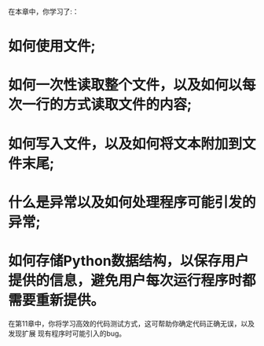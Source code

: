
<!-- 文件与异常-小结 -->
在本章中，你学习了:：
# 如何使用文件;
# 如何一次性读取整个文件，以及如何以每次一行的方式读取文件的内容;
# 如何写入文件，以及如何将文本附加到文件末尾;
# 什么是异常以及如何处理程序可能引发的异常;
# 如何存储Python数据结构，以保存用户提供的信息，避免用户每次运行程序时都需要重新提供。


在第11章中，你将学习高效的代码测试方式，这可帮助你确定代码正确无误，以及发现扩展 现有程序时可能引入的bug。
